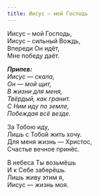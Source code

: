 ```yaml
---
title: Иисус — мой Господь
---
```


Иисус – мой Господь,  
Иисус – сильный Вождь,  
Впереди Он идёт,  
Мне победу даёт.

*__Припев:__  
Иисус — скала,  
Он — мой щит,  
В жизни для меня,  
Твёрдый, как гранит.  
С Ним иду по земле,  
Побеждая всё везде.*

За Тобою иду,  
Лишь с Тобой жить хочу.  
Для меня жизнь — Христос,  
Счастье вечное принёс.

В небеса Ты возьмёшь  
И к Себе заберёшь.  
Лишь живу этим я,  
Иисус — жизнь моя.
